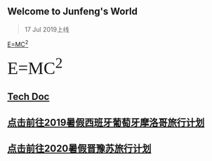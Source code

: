 ## Welcome to Junfeng's World   
> 17 Jul 2019上线


 [E=MC<sup>2</sup>](http://www.alberteinsteinsite.com/physics/einsteinphysics.html)


<span style="font-family:Papyrus; font-size:40px;">E=MC<sup>2</sup></span>

## [Tech Doc](https://keeperlu.github.io/TechDoc/list.html)

## [点击前往2019暑假西班牙葡萄牙摩洛哥旅行计划](https://keeperlu.github.io/dktravel.github.io/spm.html)

## [点击前往2020暑假晋豫苏旅行计划](https://keeperlu.github.io/2020Travel/summer2020.html)
